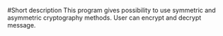 #Short description
This program gives possibility to use symmetric and asymmetric cryptography methods. User can encrypt and decrypt message.
